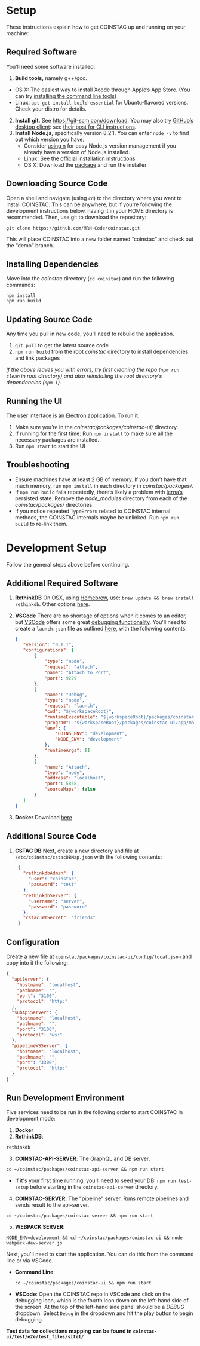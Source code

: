 # Setup

These instructions explain how to get COINSTAC up and running on your machine:

## Required Software

You’ll need some software installed:

1. **Build tools,** namely g++/gcc.
  * OS X: The easiest way to install Xcode through Apple’s App Store. (You can try [installing the command line tools](https://www.maketecheasier.com/install-command-line-tools-without-xcode/))
  * Linux: `apt-get install build-essential` for Ubuntu-flavored versions. Check your distro for details.
2. **Install git.** See https://git-scm.com/download. You may also try [GitHub’s desktop client](https://desktop.github.com/): see [their post for CLI instructions](https://github.com/blog/1510-installing-git-from-github-for-mac).
3. **Install Node.js**, specifically version 8.2.1. You can enter `node -v` to find out which version you have.
   * Consider [using n](https://www.npmjs.com/package/n) for easy Node.js version management if you already have a version of Node.js installed.
   * Linux: See the [official installation instructions](https://nodejs.org/en/download/package-manager/#debian-and-ubuntu-based-linux-distributions)
   * OS X: Download the [package](https://nodejs.org/download/release/v8.2.1/node-v8.2.1.pkg) and run the installer

## Downloading Source Code

Open a shell and navigate (using `cd`) to the directory where you want to install COINSTAC. This can be anywhere, but if you're following the development instructions below, having it in your HOME directory is recommended. Then, use git to download the repository:

```shell
git clone https://github.com/MRN-Code/coinstac.git
```

This will place COINSTAC into a new folder named “coinstac” and check out the “demo” branch.

## Installing Dependencies

Move into the _coinstac_ directory (`cd coinstac`) and run the following commands:

```shell
npm install
npm run build
```

## Updating Source Code
Any time you pull in new code, you'll need to rebuild the application.
1. `git pull` to get the latest source code
2. `npm run build` from the root _coinstac_ directory to install dependencies and link packages

*If the above leaves you with errors, try first cleaning the repo (`npm run clean` in root directory) and also reinstalling the root directory's dependencies (`npm i`).*

## Running the UI

The user interface is an [Electron application](http://electron.atom.io/). To run it:

1. Make sure you’re in the _coinstac/packages/coinstac-ui/_ directory.
2. If running for the first time: Run `npm install` to make sure all the necessary packages are installed.
3. Run `npm start` to start the UI

## Troubleshooting

* Ensure machines have at least 2 GB of memory. If you don’t have that much memory, run `npm install` in each directory in _coinstac/packages/_.
* If `npm run build` fails repeatedly, there’s likely a problem with [lerna’s](https://lernajs.io/) persisted state. Remove the _node_modules_ directory from each of the _coinstac/packages/<package name>_ directories.
* If you notice repeated `TypeError`s related to COINSTAC internal methods, the COINSTAC internals maybe be unlinked. Run `npm run build` to re-link them.

# Development Setup

Follow the general steps above before continuing.

## Additional Required Software

1. **RethinkDB** On OSX, using [Homebrew](https://brew.sh/), use: `brew update && brew install rethinkdb`. Other options [here](https://rethinkdb.com/docs/install/).
2. **VSCode** There are no shortage of options when it comes to an editor, but [VSCode](https://code.visualstudio.com/) offers some great [debugging functionality](https://code.visualstudio.com/Docs/editor/debugging). You'll need to create a `launch.json` file as outlined [here](https://code.visualstudio.com/Docs/editor/debugging#_launch-configurations), with the following contents:

   ```json
   {
      "version": "0.1.1",
      "configurations": [
          {
              "type": "node",
              "request": "attach",
              "name": "Attach to Port",
              "port": 9229
          },
          {
              "name": "Debug",
              "type": "node",
              "request": "launch",
              "cwd": "${workspaceRoot}",
              "runtimeExecutable": "${workspaceRoot}/packages/coinstac-ui/node_modules/.bin/electron",
              "program": "${workspaceRoot}/packages/coinstac-ui/app/main/index.js",
              "env": {
                  "COINS_ENV": "development",
                  "NODE_ENV": "development"
              },
              "runtimeArgs": []
          },
          {
              "name": "Attach",
              "type": "node",
              "address": "localhost",
              "port": 5858,
              "sourceMaps": false
          }
      ]
   }
   ```
3. **Docker** Download [here](https://www.docker.com/get-docker)

## Additional Source Code

1. **CSTAC DB** Next, create a new directory and file at `/etc/coinstac/cstacDBMap.json` with the following contents:

   ```json
    {
      "rethinkdbAdmin": {
        "user": "coinstac",
        "password": "test"
      },
      "rethinkdbServer": {
        "username": "server",
        "password": "password"
      },
      "cstacJWTSecret": "friends"
    }


## Configuration

Create a new file at `coinstac/packages/coinstac-ui/config/local.json` and copy into it the following:

   ```json
   {
     "apiServer": {
       "hostname": "localhost",
       "pathname": "",
       "port": "3100",
       "protocol": "http:"
     },
     "subApiServer": {
       "hostname": "localhost",
       "pathname": "",
       "port": "3100",
       "protocol": "ws:"
     },
     "pipelineWSServer": {
       "hostname": "localhost",
       "pathname": "",
       "port": "3300",
       "protocol": "http:"
     }
   }
   ```

## Run Development Environment

Five services need to be run in the following order to start COINSTAC in development mode:

1. **Docker**
2. **RethinkDB**:
  ```shell
  rethinkdb
  ```
3. **COINSTAC-API-SERVER**:
  The GraphQL and DB server.
  ```shell
  cd ~/coinstac/packages/coinstac-api-server && npm run start
  ```
  * If it's your first time running, you'll need to seed your DB: `npm run test-setup` before starting in the `coinstac-api-server` directory.
4. **COINSTAC-SERVER**:
  The "pipeline" server. Runs remote pipelines and sends result to the api-server.
  ```shell
  cd ~/coinstac/packages/coinstac-server && npm run start
  ```
5. **WEBPACK SERVER**:
  ```shell
  NODE_ENV=development && cd ~/coinstac/packages/coinstac-ui && node webpack-dev-server.js
  ```
Next, you'll need to start the application. You can do this from the command line or via VSCode.

* **Command Line**:
  ```shell
  cd ~/coinstac/packages/coinstac-ui && npm run start
  ```
* **VSCode**:
Open the COINSTAC repo in VSCode and click on the debugging icon, which is the fourth icon down on the left-hand side of the screen. At the top of the left-hand side panel should be a *DEBUG* dropdown. Select `Debug` in the dropdown and hit the play button to begin debugging.

**Test data for collections mapping can be found in `coinstac-ui/test/e2e/test_files/site1/`**

